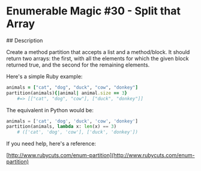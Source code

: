 # Enumerable Magic #30 - Split that Array

## Description

Create a method partition that accepts a list and a method/block. It should return two arrays: the first, with all the elements for which the given block returned true, and the second for the remaining elements.

Here's a simple Ruby example:

```ruby
animals = ["cat", "dog", "duck", "cow", "donkey"]
partition(animals){|animal| animal.size == 3}
    #=> [["cat", "dog", "cow"], ["duck", "donkey"]]
```

The equivalent in Python would be:

```python
animals = ['cat', 'dog', 'duck', 'cow', 'donkey']
partition(animals, lambda x: len(x) == 3)
    # (['cat', 'dog', 'cow'], ['duck', 'donkey'])
```

If you need help, here's a reference:

[http://www.rubycuts.com/enum-partition](http://www.rubycuts.com/enum-partition)
